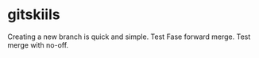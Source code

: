 # gitskiils
Creating a new branch is quick and simple.
Test Fase forward merge.
Test merge with no-off.
